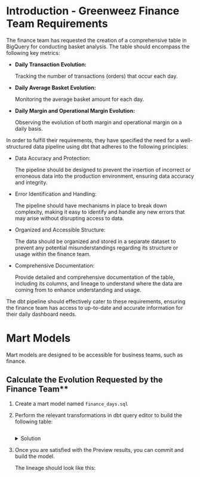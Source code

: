 <div role="tabpanel" class="tab-pane active" id="exercise-solution">
<div id="exercice-content" class="px-5 py-3">


<h1 id="introduction---greenweez-finance-team-requirements">Introduction - Greenweez Finance Team Requirements</h1>

<p>The finance team has requested the creation of a comprehensive table in BigQuery for conducting basket analysis. The table should encompass the following key metrics:</p>

<ul>
<li>
<p><strong>Daily Transaction Evolution:</strong></p>

<p>Tracking the number of transactions (orders) that occur each day.</p>
</li>
<li>
<p><strong>Daily Average Basket Evolution:</strong></p>

<p>Monitoring the average basket amount for each day.</p>
</li>
<li>
<p><strong>Daily Margin and Operational Margin Evolution:</strong></p>

<p>Observing the evolution of both margin and operational margin on a daily basis.</p>
</li>
</ul>

<p>In order to fulfill their requirements, they have specified the need for a well-structured data pipeline using dbt that adheres to the following principles:</p>

<ul>
<li>
<p>Data Accuracy and Protection:</p>

<p>The pipeline should be designed to prevent the insertion of incorrect or erroneous data into the production environment, ensuring data accuracy and integrity.</p>
</li>
<li>
<p>Error Identification and Handling:</p>

<p>The pipeline should have mechanisms in place to break down complexity, making it easy to identify and handle any new errors that may arise without disrupting access to data.</p>
</li>
<li>
<p>Organized and Accessible Structure:</p>

<p>The data should be organized and stored in a separate dataset to prevent any potential misunderstandings regarding its structure or usage within the finance team.</p>
</li>
<li>
<p>Comprehensive Documentation:</p>

<p>Provide detailed and comprehensive documentation of the table, including its columns, and lineage to understand where the data are coming from to enhance understanding and usage.</p>
</li>
</ul>

<p>The dbt pipeline should effectively cater to these requirements, ensuring the finance team has access to up-to-date and accurate information for their daily dashboard needs.</p>

<h1 id="mart-models">Mart Models</h1>

<p>Mart models are designed to be accessible for business teams, such as finance.</p>

<h2 id="calculate-the-evolution-requested-by-the-finance-team">Calculate the Evolution Requested by the Finance Team**</h2>

<ol>
<li>
<p>Create a mart model named <code>finance_days.sql</code></p>
</li>
<li>
<p>Perform the relevant transformations in dbt query editor to build the following table:</p>

<p><img src="https://wagon-public-assets.s3.eu-west-3.amazonaws.com/04-Data-Collection/06-Data-Layers-And-Intro-DBT/05-Mart-Models-asset-1-Capture_decran_2023-09-26_a_16.44.50.png" alt=""></p>

<details>
<summary>Solution </summary>

<div class="language-sql highlighter-rouge"><div class="highlight github"><pre class="highlight github"><code><span class="k">SELECT</span>
<span class="n">date_date</span>
<span class="p">,</span><span class="k">COUNT</span><span class="p">(</span><span class="n">orders_id</span><span class="p">)</span> <span class="k">AS</span> <span class="n">nb_transactions</span>
<span class="p">,</span><span class="n">ROUND</span><span class="p">(</span><span class="k">SUM</span><span class="p">(</span><span class="n">revenue</span><span class="p">),</span><span class="mi">0</span><span class="p">)</span> <span class="k">AS</span> <span class="n">revenue</span> 
<span class="p">,</span><span class="n">ROUND</span><span class="p">(</span><span class="k">AVG</span><span class="p">(</span><span class="n">revenue</span><span class="p">),</span><span class="mi">1</span><span class="p">)</span> <span class="k">AS</span> <span class="n">average_basket</span>
<span class="p">,</span><span class="n">ROUND</span><span class="p">(</span><span class="k">SUM</span><span class="p">(</span><span class="n">revenue</span><span class="p">)</span><span class="o">/</span><span class="k">COUNT</span><span class="p">(</span><span class="n">orders_id</span><span class="p">),</span><span class="mi">1</span><span class="p">)</span> <span class="k">AS</span> <span class="n">average_basket_bis</span>
<span class="p">,</span><span class="n">ROUND</span><span class="p">(</span><span class="k">SUM</span><span class="p">(</span><span class="n">margin</span><span class="p">),</span><span class="mi">0</span><span class="p">)</span> <span class="k">AS</span> <span class="n">margin</span> 
<span class="p">,</span><span class="n">ROUND</span><span class="p">(</span><span class="k">SUM</span><span class="p">(</span><span class="n">operational_margin</span><span class="p">),</span><span class="mi">0</span><span class="p">)</span> <span class="k">AS</span> <span class="n">operational_margin</span> 
<span class="p">,</span><span class="n">ROUND</span><span class="p">(</span><span class="k">SUM</span><span class="p">(</span><span class="n">purchase_cost</span><span class="p">),</span><span class="mi">0</span><span class="p">)</span> <span class="k">AS</span> <span class="n">purchase_cost</span> 
<span class="p">,</span><span class="n">ROUND</span><span class="p">(</span><span class="k">SUM</span><span class="p">(</span><span class="n">shipping_fee</span><span class="p">),</span><span class="mi">0</span><span class="p">)</span> <span class="k">AS</span> <span class="n">shipping_fee</span> 
<span class="p">,</span><span class="n">ROUND</span><span class="p">(</span><span class="k">SUM</span><span class="p">(</span><span class="n">logcost</span><span class="p">),</span><span class="mi">0</span><span class="p">)</span> <span class="k">AS</span> <span class="n">logcost</span> 
<span class="p">,</span><span class="n">ROUND</span><span class="p">(</span><span class="k">SUM</span><span class="p">(</span><span class="n">ship_cost</span><span class="p">),</span><span class="mi">0</span><span class="p">)</span> <span class="k">AS</span> <span class="n">ship_cost</span> 
<span class="p">,</span><span class="k">SUM</span><span class="p">(</span><span class="n">quantity</span><span class="p">)</span> <span class="k">AS</span> <span class="n">quantity</span> 
<span class="k">FROM</span> <span class="p">{{</span><span class="k">ref</span><span class="p">(</span><span class="nv">"int_orders_operational"</span><span class="p">)}}</span>
<span class="k">GROUP</span> <span class="k">BY</span>  <span class="n">date_date</span>
<span class="k">ORDER</span> <span class="k">BY</span>  <span class="n">date_date</span> <span class="k">DESC</span>
</code></pre></div>      </div>
</details>
</li>
<li>
<p>Once you are satisfied with the Preview results, you can commit and build the model.</p>

<p>The lineage should look like this:</p>

<p><img src="https://wagon-public-assets.s3.eu-west-3.amazonaws.com/04-Data-Collection/06-Data-Layers-And-Intro-DBT/05-Mart-Models-asset-2-Capture_decran_2023-09-26_a_16.48.16.png" alt=""></p>
</li>
</ol>



</div>
</div>